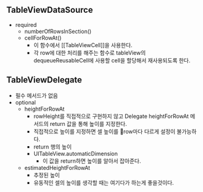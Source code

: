 ## TableViewDataSource
- required
	- numberOfRowsInSection()
	- cellForRowAt()
		- 이 함수에서 [[TableViewCell]]을 사용한다.
		- 각 row에 대한 처리를 해주는 함수로 tableView의 dequeueReusableCell에 사용할 cell을 할당해서 재사용되도록 한다.
## TableViewDelegate
- 필수 메서드가 없음
- optional
	- heightForRowAt
		- rowHeight를 직접적으로 구현하지 않고 Delegate heightForRowAt 메서드의 return 값을 통해 높이를 지정한다.
		- 직접적으로 높이를 지정하면 셀 높이를 row마다 다르게 설정이 불가능하다.
		- return 행의 높이
		- UITableView.automaticDimension
			- 이 값을 return하면 높이를 알아서 잡아준다.
	- estimatedHeightForRowAt
		- 추정된 높이
		- 유동적인 셀의 높이를 생각할 때는 여기다가 하는게 좋을것이다.

